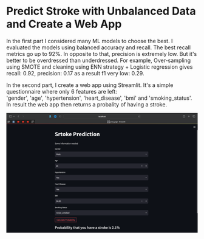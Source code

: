 # Predict Stroke with Unbalanced Data and Create a Web App

In the first part I considered many ML models to choose the best. I evaluated the models using balanced accuracy and recall. The best recall metrics go up to 92%.
In opposite to that, preсision is extremely low. But it's better to be overdressed than underdressed. For example, Over-sampling using SMOTE and cleaning using ENN strategy + Logistic regression gives recall: 0.92, preсision: 0.17 as a result f1 very low: 0.29.

In the second part, I create a web app using Streamlit. It's a simple questionnaire where only 6 features are left:  
'gender', 'age', 'hypertension', 'heart_disease', 'bmi' and 'smoking_status'.
In result the web app then returns a probality of having a stroke.

![Example](https://github.com/VolkhinD/stroke_prediction/blob/main/Screen%20Shot%202022-10-15%20at%2020.47.52.png)

